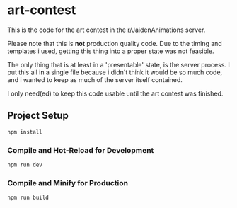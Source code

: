 # art-contest

This is the code for the art contest in the r/JaidenAnimations server.

Please note that this is **not** production quality code. Due to the timing and templates i used, getting this thing into a proper state was not feasible.

The only thing that is at least in a 'presentable' state, is the server process. I put this all in a single file because i didn't think it would be so much code, and i wanted to keep as much of the server itself contained.

I only need(ed) to keep this code usable until the art contest was finished.

## Project Setup

```sh
npm install
```

### Compile and Hot-Reload for Development

```sh
npm run dev
```

### Compile and Minify for Production

```sh
npm run build
```
